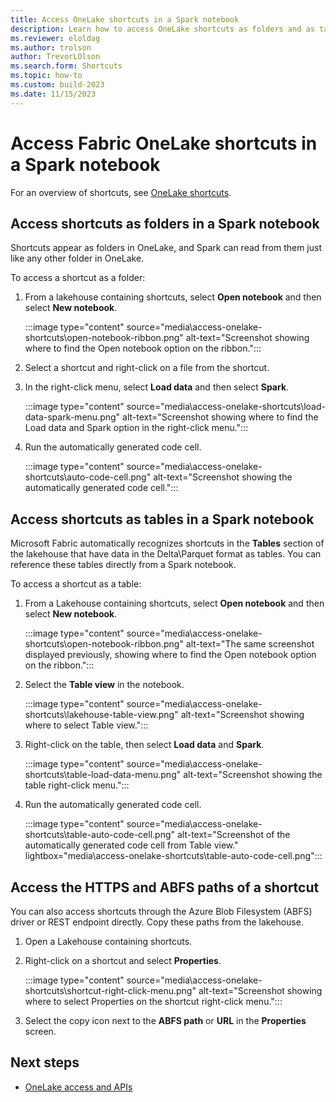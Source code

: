 ```yaml
---
title: Access OneLake shortcuts in a Spark notebook
description: Learn how to access OneLake shortcuts as folders and as tables in a Spark notebook.
ms.reviewer: eloldag
ms.author: trolson
author: TrevorLOlson
ms.search.form: Shortcuts
ms.topic: how-to
ms.custom: build-2023
ms.date: 11/15/2023
---
```


# Access Fabric OneLake shortcuts in a Spark notebook

For an overview of shortcuts, see [OneLake shortcuts](onelake-shortcuts.md).

## Access shortcuts as folders in a Spark notebook

Shortcuts appear as folders in OneLake, and Spark can read from them just like any other folder in OneLake.

To access a shortcut as a folder:

1. From a lakehouse containing shortcuts, select **Open notebook** and then select **New notebook**.

   :::image type="content" source="media\access-onelake-shortcuts\open-notebook-ribbon.png" alt-text="Screenshot showing where to find the Open notebook option on the ribbon.":::

1. Select a shortcut and right-click on a file from the shortcut.

1. In the right-click menu, select **Load data** and then select **Spark**.

   :::image type="content" source="media\access-onelake-shortcuts\load-data-spark-menu.png" alt-text="Screenshot showing where to find the Load data and Spark option in the right-click menu.":::

1. Run the automatically generated code cell.

   :::image type="content" source="media\access-onelake-shortcuts\auto-code-cell.png" alt-text="Screenshot showing the automatically generated code cell.":::

## Access shortcuts as tables in a Spark notebook

Microsoft Fabric automatically recognizes shortcuts in the **Tables** section of the lakehouse that have data in the Delta\Parquet format as tables. You can reference these tables directly from a Spark notebook.

To access a shortcut as a table:

1. From a Lakehouse containing shortcuts, select **Open notebook** and then select **New notebook**.

   :::image type="content" source="media\access-onelake-shortcuts\open-notebook-ribbon.png" alt-text="The same screenshot displayed previously, showing where to find the Open notebook option on the ribbon.":::

1. Select the **Table view** in the notebook.

   :::image type="content" source="media\access-onelake-shortcuts\lakehouse-table-view.png" alt-text="Screenshot showing where to select Table view.":::

1. Right-click on the table, then select **Load data** and **Spark**.

   :::image type="content" source="media\access-onelake-shortcuts\table-load-data-menu.png" alt-text="Screenshot showing the table right-click menu.":::

1. Run the automatically generated code cell.

   :::image type="content" source="media\access-onelake-shortcuts\table-auto-code-cell.png" alt-text="Screenshot of the automatically generated code cell from Table view." lightbox="media\access-onelake-shortcuts\table-auto-code-cell.png":::

## Access the HTTPS and ABFS paths of a shortcut

You can also access shortcuts through the Azure Blob Filesystem (ABFS) driver or REST endpoint directly. Copy these paths from the lakehouse.

1. Open a Lakehouse containing shortcuts.

1. Right-click on a shortcut and select **Properties**.

   :::image type="content" source="media\access-onelake-shortcuts\shortcut-right-click-menu.png" alt-text="Screenshot showing where to select Properties on the shortcut right-click menu.":::

1. Select the copy icon next to the **ABFS path** or **URL** in the **Properties** screen.

## Next steps

- [OneLake access and APIs](onelake-access-api.md)
